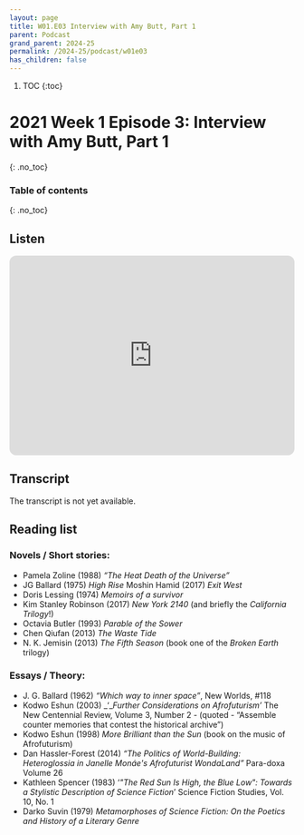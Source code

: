 ```yaml
---
layout: page
title: W01.E03 Interview with Amy Butt, Part 1
parent: Podcast
grand_parent: 2024-25
permalink: /2024-25/podcast/w01e03
has_children: false
---
```


1. TOC
{:toc}

# 2021 Week 1 Episode 3: Interview with Amy Butt, Part 1
{: .no_toc}

### Table of contents
{: .no_toc}


## Listen

<iframe style="border-radius:12px" src="https://open.spotify.com/embed/episode/6Eb1EZSUEiXTmsBL5eS1Ad?utm_source=generator" width="100%" height="352" frameBorder="0" allowfullscreen="" allow="autoplay; clipboard-write; encrypted-media; fullscreen; picture-in-picture" loading="lazy"></iframe>

## Transcript

The transcript is not yet available.

## Reading list

### Novels / Short stories:

- Pamela Zoline (1988) _“The Heat Death of the Universe”_
- JG Ballard (1975) _High Rise_
Moshin Hamid (2017) _Exit West_
- Doris Lessing (1974) _Memoirs of a survivor_
- Kim Stanley Robinson (2017) _New York 2140_ (and briefly the _California Trilogy_!)
- Octavia Butler (1993) _Parable of the Sower_
- Chen Qiufan (2013) _The Waste Tide_
- N. K. Jemisin (2013) _The Fifth Season_ (book one of the _Broken Earth_ trilogy)

### Essays / Theory:

- J. G. Ballard (1962) _“Which way to inner space”_, New Worlds, \#118
- Kodwo Eshun (2003) _‘__Further Considerations on Afrofuturism’_ The New Centennial Review, Volume 3, Number 2 - (quoted -  “Assemble counter memories that contest the historical archive”)
- Kodwo Eshun (1998) _More Brilliant than the Sun_ (book on the music of Afrofuturism)
- Dan Hassler-Forest (2014) _“The Politics of World-Building: Heteroglossia in Janelle Monáe's Afrofuturist WondaLand”_ Para-doxa Volume 26
- Kathleen Spencer (1983) ‘_"The Red Sun Is High, the Blue Low": Towards a Stylistic Description of Science Fiction_’ Science Fiction Studies, Vol. 10, No. 1
- Darko Suvin (1979) _Metamorphoses of Science Fiction: On the Poetics and History of a Literary Genre_
